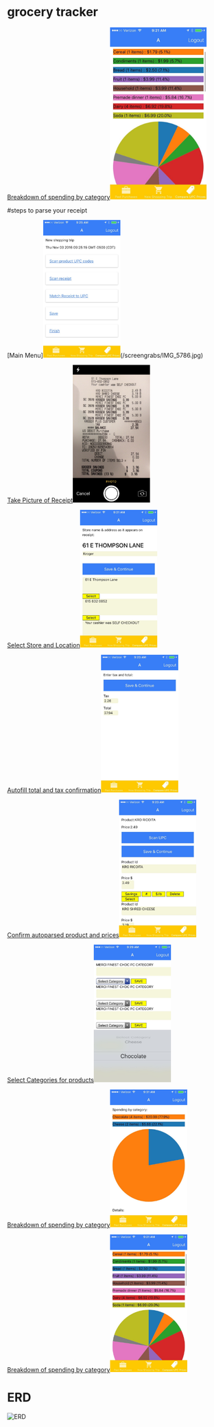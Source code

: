 # grocery tracker

[Breakdown of spending by category](./screengrabs/IMG_5781.jpg)<img src="./screengrabs/IMG_5781.jpg" height="400">


#steps to parse your receipt

[Main Menu]<img src="/screengrabs/IMG_5786.jpg" height="320">(/screengrabs/IMG_5786.jpg)

[Take Picture of Receipt](./screengrabs/IMG_5789.jpg)<img src="./screengrabs/IMG_5789.jpg" height="320">

[Select Store and Location](./screengrabs/IMG_5783.jpg)<img src="./screengrabs/IMG_5783.jpg" height="320">

[Autofill total and tax confirmation](./screengrabs/IMG_5784.jpg)<img src="./screengrabs/IMG_5784.jpg" height="320">

[Confirm autoparsed product and prices](./screengrabs/IMG_5785.jpg)<img src="./screengrabs/IMG_5785.jpg" height="320">

[Select Categories for products](./screengrabs/IMG_5787.jpg)<img src="./screengrabs/IMG_5787.jpg" height="320">

[Breakdown of spending by category](./screengrabs/IMG_5791.jpg)<img src="./screengrabs/IMG_5791.jpg" height="320">

[Breakdown of spending by category](./screengrabs/IMG_5781.jpg)<img src="./screengrabs/IMG_5781.jpg" height="320">


# ERD
![ERD](/ERD/ERD.png?raw=true "ERD")
